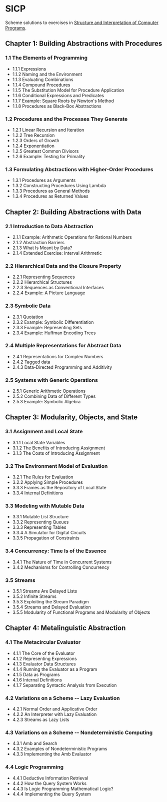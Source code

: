 # SICP

Scheme solutions to exercises in [Structure and Interpretation of Computer Programs](https://mitpress.mit.edu/sicp/full-text/book/book.html).

## Chapter 1: Building Abstractions with Procedures

### 1.1 The Elements of Programming
- 1.1.1 Expressions
- 1.1.2 Naming and the Environment
- 1.1.3 Evaluating Combinations
- 1.1.4 Compound Procedures
- 1.1.5 The Substitution Model for Procedure Application
- 1.1.6 Conditional Expressions and Predicates
- 1.1.7 Example: Square Roots by Newton's Method
- 1.1.8 Procedures as Black-Box Abstractions

### 1.2 Procedures and the Processes They Generate
- 1.2.1 Linear Recursion and Iteration
- 1.2.2 Tree Recursion
- 1.2.3 Orders of Growth
- 1.2.4 Exponentiation
- 1.2.5 Greatest Common Divisors
- 1.2.6 Example: Testing for Primality

### 1.3 Formulating Abstractions with Higher-Order Procedures
- 1.3.1 Procedures as Arguments
- 1.3.2 Constructing Procedures Using Lambda
- 1.3.3 Procedures as General Methods
- 1.3.4 Procedures as Returned Values

## Chapter 2: Building Abstractions with Data

### 2.1 Introduction to Data Abstraction
- 2.1.1 Example: Arithmetic Operations for Rational Numbers
- 2.1.2 Abstraction Barriers
- 2.1.3 What Is Meant by Data?
- 2.1.4 Extended Exercise: Interval Arithmetic

### 2.2 Hierarchical Data and the Closure Property
- 2.2.1 Representing Sequences
- 2.2.2 Hierarchical Structures
- 2.2.3 Sequences as Conventional Interfaces
- 2.2.4 Example: A Picture Language

### 2.3 Symbolic Data
- 2.3.1 Quotation
- 2.3.2 Example: Symbolic Differentiation
- 2.3.3 Example: Representing Sets
- 2.3.4 Example: Huffman Encoding Trees

### 2.4 Multiple Representations for Abstract Data
- 2.4.1 Representations for Complex Numbers
- 2.4.2 Tagged data
- 2.4.3 Data-Directed Programming and Additivity

### 2.5 Systems with Generic Operations
- 2.5.1 Generic Arithmetic Operations
- 2.5.2 Combining Data of Different Types
- 2.5.3 Example: Symbolic Algebra

## Chapter 3: Modularity, Objects, and State

### 3.1 Assignment and Local State
- 3.1.1 Local State Variables
- 3.1.2 The Benefits of Introducing Assignment
- 3.1.3 The Costs of Introducing Assignment

### 3.2 The Environment Model of Evaluation
- 3.2.1 The Rules for Evaluation
- 3.2.2 Applying Simple Procedures
- 3.3.3 Frames as the Repository of Local State
- 3.3.4 Internal Definitions

### 3.3 Modeling with Mutable Data
- 3.3.1 Mutable List Structure
- 3.3.2 Representing Queues
- 3.3.3 Representing Tables
- 3.3.4 A Simulator for Digital Circuits
- 3.3.5 Propagation of Constraints

### 3.4 Concurrency: Time Is of the Essence
- 3.4.1 The Nature of Time in Concurrent Systems
- 3.4.2 Mechanisms for Controlling Concurrency

### 3.5 Streams
- 3.5.1 Streams Are Delayed Lists
- 3.5.2 Infinite Streams
- 3.5.3 Exploiting the Stream Paradigm
- 3.5.4 Streams and Delayed Evaluation
- 3.5.5 Modularity of Functional Programs and Modularity of Objects

## Chapter 4: Metalinguistic Abstraction

### 4.1 The Metacircular Evaluator
- 4.1.1 The Core of the Evaluator
- 4.1.2 Representing Expressions
- 4.1.3 Evaluator Data Structures
- 4.1.4 Running the Evaluator as a Program
- 4.1.5 Data as Programs
- 4.1.6 Internal Definitions
- 4.1.7 Separating Syntactic Analysis from Execution

### 4.2 Variations on a Scheme -- Lazy Evaluation
- 4.2.1 Normal Order and Applicative Order
- 4.2.2 An Interpreter with Lazy Evaluation
- 4.2.3 Streams as Lazy Lists

### 4.3 Variations on a Scheme -- Nondeterministic Computing
- 4.3.1 Amb and Search
- 4.3.2 Examples of Nondeterministic Programs
- 4.3.3 Implementing the Amb Evaluator

### 4.4 Logic Programming
- 4.4.1 Deductive Information Retrieval
- 4.4.2 How the Query System Works
- 4.4.3 Is Logic Programming Mathematical Logic?
- 4.4.4 Implementing the Query System


